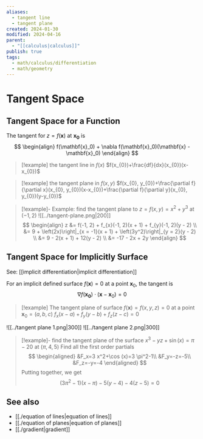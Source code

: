 ```yaml
---
aliases:
  - tangent line
  - tangent plane
created: 2024-01-30
modified: 2024-04-16
parent:
  - "[[calculus|calculus]]"
publish: true
tags:
  - math/calculus/differentiation
  - math/geometry
---
```


# Tangent Space

## Tangent Space for a Function
The tangent for $z = f(\mathbf{x})$ at $\mathbf{x_0}$ is
$$
\begin{align}
f(\mathbf{x}_0) + \nabla f(\mathbf{x}_0)(\mathbf{x} - \mathbf{x}_0)
\end{align}
$$
> [!example] the tangent line in $f(x)$ 
> $f(x_{0})+\frac{df}{dx}(x_{0})(x-x_{0})$

> [!example] the tangent plane in $f(x, y)$ 
> $f(x_{0}, y_{0})+\frac{\partial f}{\partial x}(x_{0}, y_{0})(x-x_{0})+\frac{\partial f}{\partial y}(x_{0}, y_{0})(y-y_{0})$

> [!example]- Example: find the tangent plane to $z = f(x, y) = x^2 + y^3$ at $(-1, 2)$
> ![[../tangent-plane.png|200]]
> $$
  \begin{align}
z &= f(-1, 2) + f_{x}(-1, 2)(x + 1) + f_{y}(-1, 2)(y - 2) \\
&= 9 + \left(2x)\right|_{x = -1}(x + 1) + \left(3y^2)\right|_{y = 2}(y - 2) \\
&= 9 - 2(x + 1) + 12(y - 2) \\
&= -17 - 2x + 2y
  \end{align}
> $$

## Tangent Space for Implicitly Surface
See: [[implicit differentiation|implicit differentiation]]

For an implicit defined surface  $f(\mathbf{x}) = 0$ at a point $\mathbf{x}_0$, the tangent is
$$
{\nabla f}(\mathbf{x_0}) \cdot (\mathbf{x} - \mathbf{x}_0) = 0
$$
> [!example] The tangent plane of surface $f(\mathbf{x}) = f(x, y, z) = 0$ at a point $\mathbf{x}_0 = (a, b, c)$
> $f_x (x - a) + f_y (y - b) + f_z (z - c) = 0$


![[../tangent plane 1.png|300]]
![[../tangent plane 2.png|300]]

> [!example]- find the tangent plane of the surface $x^3 - yz + \sin(x) = \pi - 20$ at $(\pi, 4, 5)$
> Find all the first order partials
> $$
\begin{aligned}
&F_x=3 x^2+\cos (x)=3 \pi^2-1\\
&F_y=-z=-5\\
&F_z=-y=-4
\end{aligned}
> $$
> Putting together, we get
> $$(3 \pi^2-1)(x- \pi) - 5(y - 4) -4(z - 5) = 0$$

## See also
- [[./equation of lines|equation of lines]]
- [[./equation of planes|equation of planes]]
- [[./gradient|gradient]]